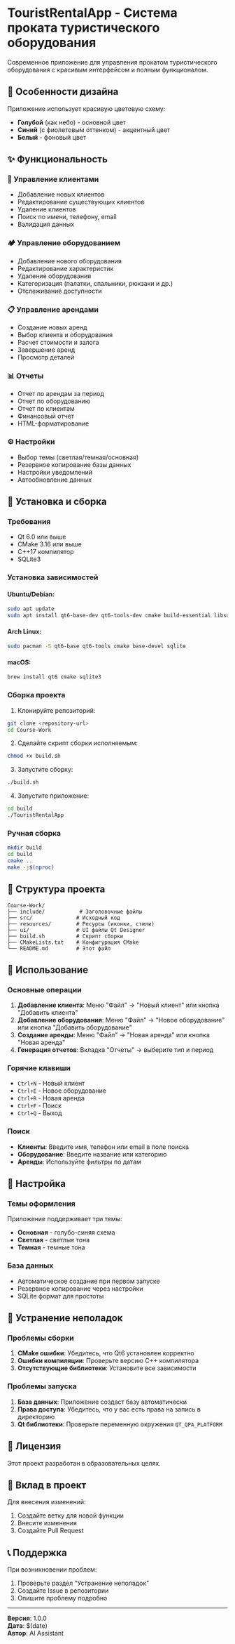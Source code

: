 # TouristRentalApp - Система проката туристического оборудования

Современное приложение для управления прокатом туристического оборудования с красивым интерфейсом и полным функционалом.

## 🎨 Особенности дизайна

Приложение использует красивую цветовую схему:
- **Голубой** (как небо) - основной цвет
- **Синий** (с фиолетовым оттенком) - акцентный цвет  
- **Белый** - фоновый цвет

## ✨ Функциональность

### 👥 Управление клиентами
- Добавление новых клиентов
- Редактирование существующих клиентов
- Удаление клиентов
- Поиск по имени, телефону, email
- Валидация данных

### 🏕️ Управление оборудованием
- Добавление нового оборудования
- Редактирование характеристик
- Удаление оборудования
- Категоризация (палатки, спальники, рюкзаки и др.)
- Отслеживание доступности

### 📋 Управление арендами
- Создание новых аренд
- Выбор клиента и оборудования
- Расчет стоимости и залога
- Завершение аренд
- Просмотр деталей

### 📊 Отчеты
- Отчет по арендам за период
- Отчет по оборудованию
- Отчет по клиентам
- Финансовый отчет
- HTML-форматирование

### ⚙️ Настройки
- Выбор темы (светлая/темная/основная)
- Резервное копирование базы данных
- Настройки уведомлений
- Автообновление данных

## 🚀 Установка и сборка

### Требования
- Qt 6.0 или выше
- CMake 3.16 или выше
- C++17 компилятор
- SQLite3

### Установка зависимостей

#### Ubuntu/Debian:
```bash
sudo apt update
sudo apt install qt6-base-dev qt6-tools-dev cmake build-essential libsqlite3-dev
```

#### Arch Linux:
```bash
sudo pacman -S qt6-base qt6-tools cmake base-devel sqlite
```

#### macOS:
```bash
brew install qt6 cmake sqlite3
```

### Сборка проекта

1. Клонируйте репозиторий:
```bash
git clone <repository-url>
cd Course-Work
```

2. Сделайте скрипт сборки исполняемым:
```bash
chmod +x build.sh
```

3. Запустите сборку:
```bash
./build.sh
```

4. Запустите приложение:
```bash
cd build
./TouristRentalApp
```

### Ручная сборка

```bash
mkdir build
cd build
cmake ..
make -j$(nproc)
```

## 📁 Структура проекта

```
Course-Work/
├── include/           # Заголовочные файлы
├── src/              # Исходный код
├── resources/        # Ресурсы (иконки, стили)
├── ui/               # UI файлы Qt Designer
├── build.sh          # Скрипт сборки
├── CMakeLists.txt    # Конфигурация CMake
└── README.md         # Этот файл
```

## 🎯 Использование

### Основные операции

1. **Добавление клиента**: Меню "Файл" → "Новый клиент" или кнопка "Добавить клиента"
2. **Добавление оборудования**: Меню "Файл" → "Новое оборудование" или кнопка "Добавить оборудование"
3. **Создание аренды**: Меню "Файл" → "Новая аренда" или кнопка "Новая аренда"
4. **Генерация отчетов**: Вкладка "Отчеты" → выберите тип и период

### Горячие клавиши

- `Ctrl+N` - Новый клиент
- `Ctrl+E` - Новое оборудование
- `Ctrl+R` - Новая аренда
- `Ctrl+F` - Поиск
- `Ctrl+Q` - Выход

### Поиск

- **Клиенты**: Введите имя, телефон или email в поле поиска
- **Оборудование**: Введите название или категорию
- **Аренды**: Используйте фильтры по датам

## 🔧 Настройка

### Темы оформления

Приложение поддерживает три темы:
- **Основная** - голубо-синяя схема
- **Светлая** - светлые тона
- **Темная** - темные тона

### База данных

- Автоматическое создание при первом запуске
- Резервное копирование через настройки
- SQLite формат для простоты

## 🐛 Устранение неполадок

### Проблемы сборки

1. **CMake ошибки**: Убедитесь, что Qt6 установлен корректно
2. **Ошибки компиляции**: Проверьте версию C++ компилятора
3. **Отсутствующие библиотеки**: Установите все зависимости

### Проблемы запуска

1. **База данных**: Приложение создаст базу автоматически
2. **Права доступа**: Убедитесь, что у вас есть права на запись в директорию
3. **Qt библиотеки**: Проверьте переменную окружения `QT_QPA_PLATFORM`

## 📝 Лицензия

Этот проект разработан в образовательных целях.

## 🤝 Вклад в проект

Для внесения изменений:
1. Создайте ветку для новой функции
2. Внесите изменения
3. Создайте Pull Request

## 📞 Поддержка

При возникновении проблем:
1. Проверьте раздел "Устранение неполадок"
2. Создайте Issue в репозитории
3. Опишите проблему подробно

---

**Версия**: 1.0.0  
**Дата**: $(date)  
**Автор**: AI Assistant 